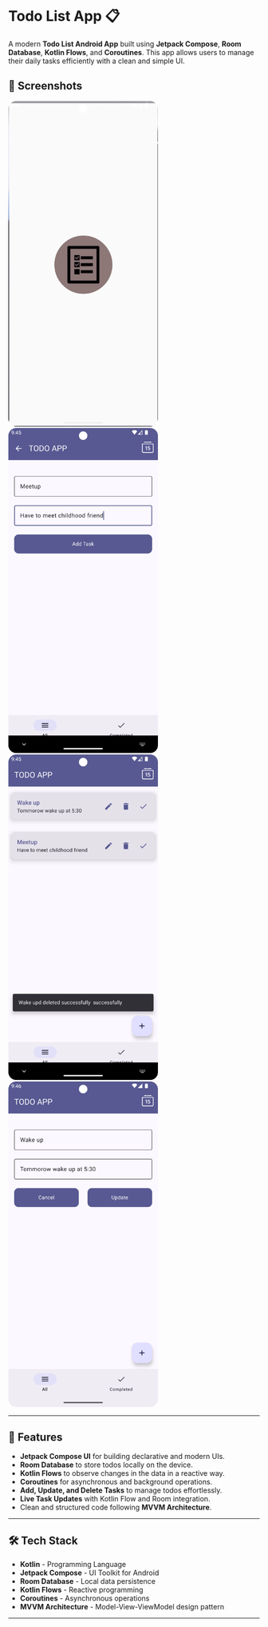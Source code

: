 # Todo List App 📋

A modern **Todo List Android App** built using **Jetpack Compose**, **Room Database**, **Kotlin Flows**, and **Coroutines**. This app allows users to manage their daily tasks efficiently with a clean and simple UI.

## 📸 Screenshots
<img src="images/splace.png" alt="Splash Screen" width="300"/>  
<img src="images/add_todo.png" alt="Update Todo Screen" width="300"/>  
<img src="images/list_of_todos.png" alt="List of Todos" width="300"/>  
<img src="images/update_todo.png" alt="Update Todo Screen" width="300"/>  


---

## 🚀 Features

- **Jetpack Compose UI** for building declarative and modern UIs.
- **Room Database** to store todos locally on the device.
- **Kotlin Flows** to observe changes in the data in a reactive way.
- **Coroutines** for asynchronous and background operations.
- **Add, Update, and Delete Tasks** to manage todos effortlessly.
- **Live Task Updates** with Kotlin Flow and Room integration.
- Clean and structured code following **MVVM Architecture**.

---

## 🛠️ Tech Stack

- **Kotlin** - Programming Language
- **Jetpack Compose** - UI Toolkit for Android
- **Room Database** - Local data persistence
- **Kotlin Flows** - Reactive programming
- **Coroutines** - Asynchronous operations
- **MVVM Architecture** - Model-View-ViewModel design pattern

---


